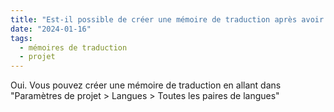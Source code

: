 ```yaml
---
title: "Est-il possible de créer une mémoire de traduction après avoir terminé de configurer une traduction ou un projet sans avoir à recommencer ?"
date: "2024-01-16"
tags:
  - mémoires de traduction
  - projet
---
```


Oui. Vous pouvez créer une mémoire de traduction en allant dans "Paramètres de projet > Langues > Toutes les paires de langues"

